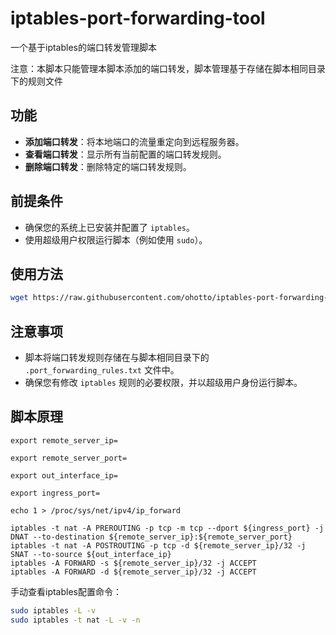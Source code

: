 # iptables-port-forwarding-tool

一个基于iptables的端口转发管理脚本

注意：本脚本只能管理本脚本添加的端口转发，脚本管理基于存储在脚本相同目录下的规则文件

## 功能

- **添加端口转发**：将本地端口的流量重定向到远程服务器。
- **查看端口转发**：显示所有当前配置的端口转发规则。
- **删除端口转发**：删除特定的端口转发规则。

## 前提条件

- 确保您的系统上已安装并配置了 `iptables`。
- 使用超级用户权限运行脚本（例如使用 `sudo`）。

## 使用方法

```sh
wget https://raw.githubusercontent.com/ohotto/iptables-port-forwarding-tool/main/ip-fw.sh && sudo chmod +x ./ip-fw.sh && sudo ./ip-fw.sh
```

## 注意事项

- 脚本将端口转发规则存储在与脚本相同目录下的 `.port_forwarding_rules.txt` 文件中。
- 确保您有修改 `iptables` 规则的必要权限，并以超级用户身份运行脚本。

## 脚本原理

```
export remote_server_ip=

export remote_server_port=

export out_interface_ip=

export ingress_port=

echo 1 > /proc/sys/net/ipv4/ip_forward

iptables -t nat -A PREROUTING -p tcp -m tcp --dport ${ingress_port} -j DNAT --to-destination ${remote_server_ip}:${remote_server_port}
iptables -t nat -A POSTROUTING -p tcp -d ${remote_server_ip}/32 -j SNAT --to-source ${out_interface_ip}
iptables -A FORWARD -s ${remote_server_ip}/32 -j ACCEPT
iptables -A FORWARD -d ${remote_server_ip}/32 -j ACCEPT
```

手动查看iptables配置命令：

```sh
sudo iptables -L -v
sudo iptables -t nat -L -v -n
```


